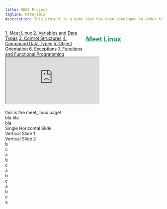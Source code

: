 ```yaml
---
title: ROSE Project
tagline: Materials
description: This project is a game that has been developed in order to help teach kids Python
---
```

<html>
<style>
.vertical-menu {
    float: left;
    width: 260px;
}

.vertical-menu a {
    color: #34689C;
    display: block;
    padding: 12px;
    text-decoration: none;
}

.vertical-menu a:hover {
    background-color: #ccc;
}

.holder {
	margin-left: 260px;
	padding-left: 20px;
}
</style>
<body>

<div class="vertical-menu">
    <a href="meet_linux.html">1. Meet Linux</a>
    <a href="#">2. Variables and Data Types</a>
    <a href="#">3. Control Structures</a>
    <a href="#">4. Compound Data Types</a>
    <a href="#">5. Object Orientation</a>
    <a href="#">6. Exceptions</a>
    <a href="#">7. Functions and Functional Programming</a>
</div>

<div class="holder">
    <h2 style="color:#159957;">Meet Linux</h2>
    <iframe src="https://nirs.github.io/slowfs-qecamp"></iframe> 
    <br><br>this is the meet_linux page!<br>
    bla bla <br>
    bla<br>
    <div class="reveal">
        <div class="slides">
        	<section>Single Horizontal Slide</section>
        	<section>
        		<section>Vertical Slide 1</section>
        		<section>Vertical Slide 2</section>
        	</section>
        </div>
    </div>
    b<br>
    c<br>
    a<br>
    b<br>
    c<br>
    a<br>
    b<br>
    c<br>
    a<br>
    b<br>
    c<br>
    a<br>

</div>

</body>
</html>
